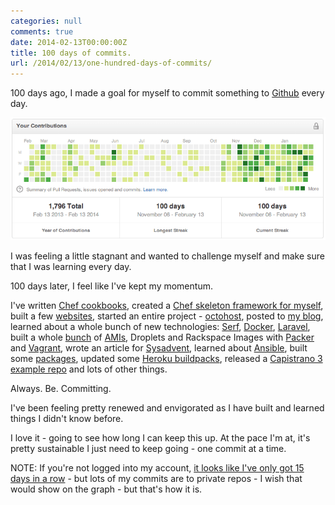 ```yaml
---
categories: null
comments: true
date: 2014-02-13T00:00:00Z
title: 100 days of commits.
url: /2014/02/13/one-hundred-days-of-commits/
---
```


100 days ago, I made a goal for myself to commit something to [Github](https://github.com/darron) every day.

![Github contributions](/public/images/100-days.gif)

I was feeling a little stagnant and wanted to challenge myself and make sure that I was learning every day.

100 days later, I feel like I've kept my momentum.

I've written [Chef cookbooks](https://github.com/search?q=%40darron+cookbooks), created a [Chef skeleton framework for myself](https://github.com/darron/skeleton-cookbook), built a few [websites](http://www.octohost.io), started an entire project - [octohost](https://github.com/octohost), posted to [my blog](http://blog.froese.org), learned about a whole bunch of new technologies: [Serf](http://www.serfdom.io/), [Docker](https://www.docker.io/), [Laravel](http://laravel.com/), built a whole [bunch](https://github.com/octohost/octohost-cookbook) of [AMIs](https://github.com/octohost/ubuntu-12.0.4-3.8), Droplets and Rackspace Images with [Packer](http://www.packer.io/) and [Vagrant](http://www.vagrantup.com/), wrote an article for [Sysadvent](https://github.com/darron/sysadvent-docker), learned about [Ansible](https://github.com/octohost/octohost), built some [packages](https://github.com/darron/ubuntu-ruby-package-builder), updated some [Heroku buildpacks](https://github.com/darron/heroku-buildpack-ruby-jekyll), released a [Capistrano 3 example repo](https://github.com/darron/example-capistrano3) and lots of other things.

Always. Be. Committing.

I've been feeling pretty renewed and envigorated as I have built and learned things I didn't know before.

I love it - going to see how long I can keep this up. At the pace I'm at, it's pretty sustainable I just need to keep going - one commit at a time.

NOTE: If you're not logged into my account, [it looks like I've only got 15 days in a row](https://github.com/darron) - but lots of my commits are to private repos - I wish that would show on the graph - but that's how it is.